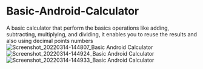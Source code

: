 # Basic-Android-Calculator
A basic calculator that perform the basics operations like adding, subtracting, multiplying, and dividing, it enables you to reuse the results and also using decimal points numbers
![Screenshot_20220314-144807_Basic Android Calculator](https://user-images.githubusercontent.com/73191469/158175684-b70009ae-1855-43ea-b729-be5ebdf8f33a.jpg)
![Screenshot_20220314-144924_Basic Android Calculator](https://user-images.githubusercontent.com/73191469/158175816-82a46a93-0e59-476f-a8ca-6519dd5d7a40.jpg)
![Screenshot_20220314-144933_Basic Android Calculator](https://user-images.githubusercontent.com/73191469/158175858-797ec8b2-a8b0-4fba-a2bb-7e46ab182f9e.jpg)
